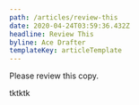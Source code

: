 ```yaml
---
path: /articles/review-this
date: 2020-04-24T03:59:36.432Z
headline: Review This
byline: Ace Drafter
templateKey: articleTemplate
---
```

Please review this copy. 

tktktk